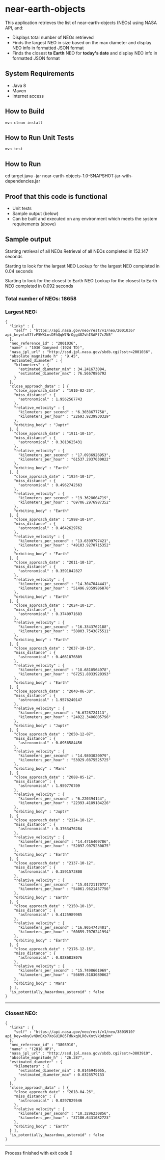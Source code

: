 # near-earth-objects

This application retrieves the list of near-earth-objects (NEOs) using NASA API, and:
- Displays total number of NEOs retrieved
- Finds the largest NEO in size based on the max diameter and display NEO info in formatted JSON format
- Finds the closest **to Earth** NEO for **today's date** and display NEO info in formatted JSON format

## System Requirements
- Java 8
- Maven
- Internet access

## How to Build
```
mvn clean install
```

## How to Run Unit Tests
```
mvn test
```

## How to Run

cd target
java -jar near-earth-objects-1.0-SNAPSHOT-jar-with-dependencies.jar

## Proof that this code is functional

- Unit tests
- Sample output (below)
- Can be built and executed on any environment which meets the system requirements (above)

## Sample output

Starting retrieval of all NEOs
Retrieval of all NEOs completed in 152.147 seconds

Starting to look for the largest NEO
Lookup for the largest NEO completed in 0.04 seconds

Starting to look for the closest to Earth NEO
Lookup for the closest to Earth NEO completed in 0.092 seconds

### Total number of NEOs: 18658

### Largest NEO:
```
{
  "links" : {
    "self" : "https://api.nasa.gov/neo/rest/v1/neo/2001036?api_key=luS7fvF5WXLnsDEhQqW7NrOgg48ZvhISAPf7cZN5"
  },
  "neo_reference_id" : "2001036",
  "name" : "1036 Ganymed (1924 TD)",
  "nasa_jpl_url" : "http://ssd.jpl.nasa.gov/sbdb.cgi?sstr=2001036",
  "absolute_magnitude_h" : "9.45",
  "estimated_diameter" : {
    "kilometers" : {
      "estimated_diameter_min" : 34.241673084,
      "estimated_diameter_max" : 76.5667086792
    }
  },
  "close_approach_data" : [ {
    "close_approach_date" : "1910-02-25",
    "miss_distance" : {
      "astronomical" : 1.9562567743
    },
    "relative_velocity" : {
      "kilometers_per_second" : "6.3038677758",
      "kilometers_per_hour" : "22693.9239930329"
    },
    "orbiting_body" : "Juptr"
  }, {
    "close_approach_date" : "1911-10-15",
    "miss_distance" : {
      "astronomical" : 0.3813625431
    },
    "relative_velocity" : {
      "kilometers_per_second" : "17.0936926953",
      "kilometers_per_hour" : "61537.2937030022"
    },
    "orbiting_body" : "Earth"
  }, {
    "close_approach_date" : "1924-10-17",
    "miss_distance" : {
      "astronomical" : 0.4962742563
    },
    "relative_velocity" : {
      "kilometers_per_second" : "19.3628604719",
      "kilometers_per_hour" : "69706.2976987352"
    },
    "orbiting_body" : "Earth"
  }, {
    "close_approach_date" : "1998-10-14",
    "miss_distance" : {
      "astronomical" : 0.4642629762
    },
    "relative_velocity" : {
      "kilometers_per_second" : "13.6399797421",
      "kilometers_per_hour" : "49103.9270715352"
    },
    "orbiting_body" : "Earth"
  }, {
    "close_approach_date" : "2011-10-13",
    "miss_distance" : {
      "astronomical" : 0.3591042827
    },
    "relative_velocity" : {
      "kilometers_per_second" : "14.3047044441",
      "kilometers_per_hour" : "51496.9359986876"
    },
    "orbiting_body" : "Earth"
  }, {
    "close_approach_date" : "2024-10-13",
    "miss_distance" : {
      "astronomical" : 0.3740971683
    },
    "relative_velocity" : {
      "kilometers_per_second" : "16.3343762188",
      "kilometers_per_hour" : "58803.7543875511"
    },
    "orbiting_body" : "Earth"
  }, {
    "close_approach_date" : "2037-10-15",
    "miss_distance" : {
      "astronomical" : 0.4661876809
    },
    "relative_velocity" : {
      "kilometers_per_second" : "18.6810564978",
      "kilometers_per_hour" : "67251.8033920393"
    },
    "orbiting_body" : "Earth"
  }, {
    "close_approach_date" : "2040-06-30",
    "miss_distance" : {
      "astronomical" : 1.9576240147
    },
    "relative_velocity" : {
      "kilometers_per_second" : "6.6728724113",
      "kilometers_per_hour" : "24022.3406805796"
    },
    "orbiting_body" : "Juptr"
  }, {
    "close_approach_date" : "2050-12-07",
    "miss_distance" : {
      "astronomical" : 0.0956584456
    },
    "relative_velocity" : {
      "kilometers_per_second" : "14.9803020979",
      "kilometers_per_hour" : "53929.0875525725"
    },
    "orbiting_body" : "Mars"
  }, {
    "close_approach_date" : "2088-05-12",
    "miss_distance" : {
      "astronomical" : 1.959770709
    },
    "relative_velocity" : {
      "kilometers_per_second" : "6.220394144",
      "kilometers_per_hour" : "22393.4189184226"
    },
    "orbiting_body" : "Juptr"
  }, {
    "close_approach_date" : "2124-10-12",
    "miss_distance" : {
      "astronomical" : 0.3763476284
    },
    "relative_velocity" : {
      "kilometers_per_second" : "14.4716409786",
      "kilometers_per_hour" : "52097.9075230075"
    },
    "orbiting_body" : "Earth"
  }, {
    "close_approach_date" : "2137-10-12",
    "miss_distance" : {
      "astronomical" : 0.3591572808
    },
    "relative_velocity" : {
      "kilometers_per_second" : "15.0172117072",
      "kilometers_per_hour" : "54061.9621457756"
    },
    "orbiting_body" : "Earth"
  }, {
    "close_approach_date" : "2150-10-13",
    "miss_distance" : {
      "astronomical" : 0.4125989985
    },
    "relative_velocity" : {
      "kilometers_per_second" : "16.9054743401",
      "kilometers_per_hour" : "60859.7076241994"
    },
    "orbiting_body" : "Earth"
  }, {
    "close_approach_date" : "2176-12-16",
    "miss_distance" : {
      "astronomical" : 0.0286838076
    },
    "relative_velocity" : {
      "kilometers_per_second" : "15.7498661969",
      "kilometers_per_hour" : "56699.5183089062"
    },
    "orbiting_body" : "Mars"
  } ],
  "is_potentially_hazardous_asteroid" : false
}
```
-----------------------------------------------------
### Closest NEO:
```
{
  "links" : {
    "self" : "https://api.nasa.gov/neo/rest/v1/neo/3803910?api_key=nkyGvNDnBXs7XoGU1R85FdNxq0LR6vXntVkOdzNm"
  },
  "neo_reference_id" : "3803910",
  "name" : "(2018 HP)",
  "nasa_jpl_url" : "http://ssd.jpl.nasa.gov/sbdb.cgi?sstr=3803910",
  "absolute_magnitude_h" : "26.287",
  "estimated_diameter" : {
    "kilometers" : {
      "estimated_diameter_min" : 0.0146945055,
      "estimated_diameter_max" : 0.0328579133
    }
  },
  "close_approach_data" : [ {
    "close_approach_date" : "2018-04-26",
    "miss_distance" : {
      "astronomical" : 0.0297829546
    },
    "relative_velocity" : {
      "kilometers_per_second" : "10.3296230856",
      "kilometers_per_hour" : "37186.6431082723"
    },
    "orbiting_body" : "Earth"
  } ],
  "is_potentially_hazardous_asteroid" : false
}
```
-----------------------------------------------------

Process finished with exit code 0
